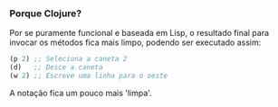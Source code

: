 ### Porque Clojure?

Por se puramente funcional e baseada em Lisp, o resultado final para invocar os métodos fica mais limpo, podendo ser executado assim:

```Clojure
(p 2) ;; Seleciona a caneta 2
(d)   ;; Desce a caneta
(w 2) ;; Escreve uma linha para o oeste
```

A notação fica um pouco mais 'limpa'.